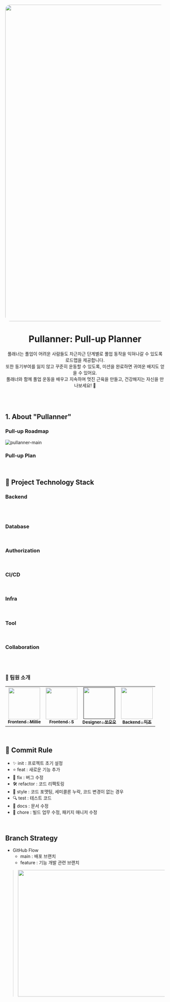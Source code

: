 <div align="center">
<img src="https://github.com/Pullanner/pullanner-web/assets/85419343/1257948b-d1b2-464e-a56e-1e761d5aaa91" width="1000" style="border-radius: 15px;"/>
  <br />
    <h1>Pullanner: Pull-up Planner</h1>
    <p>
        풀래너는 풀업이 어려운 사람들도 차근차근 단계별로 풀업 동작을 익혀나갈 수 있도록 로드맵을 제공합니다. <br />
        또한 동기부여를 잃지 않고 꾸준히 운동할 수 있도록, 미션을 완료하면 귀여운 배지도 얻을 수 있어요. <br />
        풀래너와 함께 풀업 운동을 배우고 지속하며 멋진 근육을 만들고, 건강해지는 자신을 만나보세요! 💪 
    </p>
</div>
<br /><br />

## 1. About "Pullanner"

### Pull-up Roadmap

![pullanner-main](https://github.com/Pullanner/pullanner-web/assets/85419343/254342ea-1a66-438b-9030-895a2739adac)

### Pull-up Plan

<br>

## 🎨 Project Technology Stack

### Backend

<div> 
  <img src="https://img.shields.io/badge/java 17-007396?style=for-the-badge&logo=java&logoColor=white" alt="">
  <img src="https://img.shields.io/badge/springboot 3.0.6-6DB33F?style=for-the-badge&logo=springboot&logoColor=white" alt="">
  <img src="https://img.shields.io/badge/Spring Data Jpa-6DB33F?style=for-the-badge&logo=spring&logoColor=white" alt="">
  <br>
  <img src="https://img.shields.io/badge/JUnit5-25A162?style=for-the-badge&logo=JUnit5&logoColor=white" alt="">
  <img src="https://img.shields.io/badge/AssertJ-FF9E0F?style=for-the-badge&logo=AssertJ&logoColor=white" alt="">
</div>

### Database

<div>
  <img src="https://img.shields.io/badge/mysql-4479A1?style=for-the-badge&logo=mysql&logoColor=white" alt="">
  <img src="https://img.shields.io/badge/h2-509EE3?style=for-the-badge&logo=h2&logoColor=white" alt="">
</div>

### Authorization

<div>
    <img src="https://img.shields.io/badge/Spring Security-6DB33F?style=for-the-badge&logo=Spring Security&logoColor=white" alt="">
    <img src="https://img.shields.io/badge/OAuth2-white?style=for-the-badge&logo=&logoColor=white" alt="">
    <img src="https://img.shields.io/badge/jwt-black?style=for-the-badge&logo=&logoColor=white" alt="">
</div>

### CI/CD

<div>
  <img src="https://img.shields.io/badge/GitHub Actions-2088FF?style=for-the-badge&logo=GitHub Actions&logoColor=white" alt="">
  <img src="https://img.shields.io/badge/Docker-2496ED?style=for-the-badge&logo=Docker&logoColor=white" alt="">
</div>

### Infra

<div>
  <img src="https://img.shields.io/badge/aws-232F3E?style=for-the-badge&logo=amazonaws&logoColor=white" alt="">
  <img src="https://img.shields.io/badge/Nginx-white?style=for-the-badge&logo=nginx&logoColor=green" alt="">
</div>

### Tool

<div>
  <img src="https://img.shields.io/badge/intellij-0071C5?style=for-the-badge&logo=intellijidea&logoColor=000000" alt="">
  <img src="https://img.shields.io/badge/Gradle-white?style=for-the-badge&logo=Gradle&logoColor=navy" alt="">
</div>

### Collaboration

<div>
  <img src="https://img.shields.io/badge/github-181717?style=for-the-badge&logo=github&logoColor=white" alt="">
  <img src="https://img.shields.io/badge/Notion-FFFFFF?style=for-the-badge&logo=Notion&logoColor=black" alt="">
  <img src="https://img.shields.io/badge/Figma-F24E1E?style=for-the-badge&logo=Figma&logoColor=white" alt="">
  <img src="https://img.shields.io/badge/Zoom-2D8CFF?style=for-the-badge&logo=Zoom&logoColor=black" alt="">
  <img src="https://img.shields.io/badge/Swagger-66CC00?style=for-the-badge&logo=Swagger&logoColor=white" alt="">
</div>

<br>

### 🔎 팀원 소개

<table>
  <tbody>
      <td style="text-align:center"><a href="https://github.com/jaypedia"><img src="https://avatars.githubusercontent.com/u/85419343?v=4" width="100px;" alt=""/><br /><sub><b>Frontend : Millie</b></sub></a><br /></td>
      <td style="text-align:center"><a href="https://github.com/soralee2821"><img src="https://avatars.githubusercontent.com/u/70058081?v=4" width="100px;" alt=""/><br /><sub><b>Frontend : S</b></sub></a><br /></td>
      <td style="text-align:center"><a href=""><img src="https://www.kindpng.com/picc/m/112-1128382_girl-emoji-iphone-iphoneemoji-emoticon-png-black-iphone.png" width="100px;" alt=""/><br /><sub><b>Designer : 쏘오오</b></sub></a><br /></td>
      <td style="text-align:center"><a href="https://github.com/ikjo93"><img src="https://avatars.githubusercontent.com/u/82401504?v=4" width="100px;" alt=""/><br /><sub><b>Backend : 익조</b></sub></a><br /></td>
  </tbody>
</table>

<br>

## 🎉 Commit Rule

+ ✨ init : 프로젝트 초기 설정
+ ⭐ feat : 새로운 기능 추가
+ 🔧 fix : 버그 수정
+ 🛠 refactor : 코드 리팩토링
+ 🎁 style : 코드 포맷팅, 세미콜론 누락, 코드 변경이 없는 경우
+ 🔍 test : 테스트 코드
+ 📜 docs : 문서 수정
+ 🔨 chore : 빌드 업무 수정, 패키지 매니저 수정

<br>

## Branch Strategy

+ GitHub Flow
  + main : 배포 브랜치
  + feature : 기능 개발 관련 브랜치
> <img src="https://user-images.githubusercontent.com/82401504/223504426-05c2b5fc-5d95-4bbf-be50-95b25a58a332.png" width="500" height="400" alt="">
